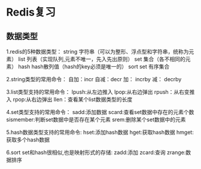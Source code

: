 # Redis复习

## 数据类型

1.redis的5种数据类型：
string 字符串（可以为整形、浮点型和字符串，统称为元素）
list 列表（实现队列,元素不唯一，先入先出原则）
set 集合（各不相同的元素）
hash hash散列值（hash的key必须是唯一的）
sort set 有序集合

2.string类型的常用命令：
自加：incr
自减：decr
加： incrby
减： decrby

3.list类型支持的常用命令：
lpush:从左边推入
lpop:从右边弹出
rpush：从右变推入
rpop:从右边弹出
llen：查看某个list数据类型的长度

4.set类型支持的常用命令：
sadd:添加数据
scard:查看set数据中存在的元素个数
sismember:判断set数据中是否存在某个元素
srem:删除某个set数据中的元素

5.hash数据类型支持的常用命令:
hset:添加hash数据
hget:获取hash数据
hmget:获取多个hash数据

6.sort set和hash很相似,也是映射形式的存储:
zadd:添加
zcard:查询
zrange:数据排序



# 